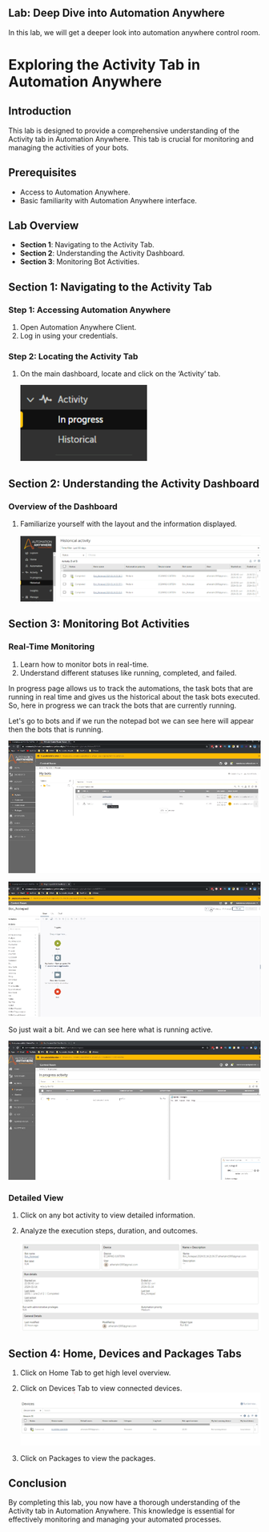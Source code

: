 ## Lab: Deep Dive into Automation Anywhere

In this lab, we will get a deeper look into automation anywhere control room.

# Exploring the Activity Tab in Automation Anywhere

## Introduction

This lab is designed to provide a comprehensive understanding of the Activity tab in Automation Anywhere. This tab is crucial for monitoring and managing the activities of your bots.

## Prerequisites

- Access to Automation Anywhere.
- Basic familiarity with Automation Anywhere interface.

## Lab Overview

- **Section 1**: Navigating to the Activity Tab.
- **Section 2**: Understanding the Activity Dashboard.
- **Section 3**: Monitoring Bot Activities.

## Section 1: Navigating to the Activity Tab

### Step 1: Accessing Automation Anywhere

1. Open Automation Anywhere Client.
2. Log in using your credentials.


### Step 2: Locating the Activity Tab

1. On the main dashboard, locate and click on the ‘Activity’ tab.

   ![Activity Tab](./images/activity_tab.png)

## Section 2: Understanding the Activity Dashboard

### Overview of the Dashboard

1. Familiarize yourself with the layout and the information displayed.

   ![Activity Dashboard](./images/activity_dashboard.png)


## Section 3: Monitoring Bot Activities

### Real-Time Monitoring

1. Learn how to monitor bots in real-time.
2. Understand different statuses like running, completed, and failed.


In progress page allows us to track the automations, the task bots that are running in real time and gives
us the historical about the task bots executed. So, here in progress we can track the bots that are currently running.

Let's go to bots and if we run the  notepad bot  we can see here will appear then the bots that is running.

![](./images/45.png)


![](./images/46.png)

So just wait a bit. And we can see here what is running active.

![](./images/47.png)


### Detailed View

1. Click on any bot activity to view detailed information.
2. Analyze the execution steps, duration, and outcomes.

   ![Detailed View](./images/detailed_view.png)


## Section 4: Home, Devices and Packages Tabs

1. Click on Home Tab to get high level overview.

2. Click on Devices Tab to view connected devices.
![](./images/_1.png)

3. Click on Packages to view the packages.





## Conclusion

By completing this lab, you now have a thorough understanding of the Activity tab in Automation Anywhere. This knowledge is essential for effectively monitoring and managing your automated processes.

